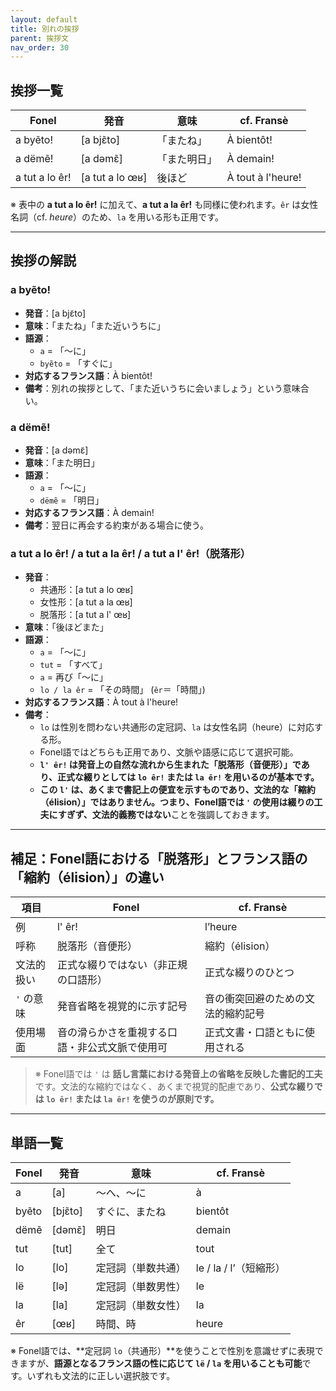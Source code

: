 ```yaml
---
layout: default  
title: 別れの挨拶  
parent: 挨拶文  
nav_order: 30  
---
```


## 挨拶一覧

| Fonel                            | 発音             | 意味               | cf. Fransè           |
|----------------------------------|------------------|--------------------|----------------------|
| a byẽto!                         | [a bjɛ̃to]       | 「またね」         | À bientôt!           |
| a dëmẽ!                          | [a dəmɛ̃]        | 「また明日」       | À demain!            |
| a tut a lo êr!                   | [a tut a lo œʁ]  | 後ほど             | À tout à l'heure!    |

※ 表中の **a tut a lo êr!** に加えて、**a tut a la êr!** も同様に使われます。`êr` は女性名詞（cf. *heure*）のため、`la` を用いる形も正用です。

---

## 挨拶の解説

### a byẽto!
- **発音**：[a bjɛ̃to]
- **意味**：「またね」「また近いうちに」
- **語源**：
  - `a` = 「〜に」
  - `byẽto` = 「すぐに」
- **対応するフランス語**：À bientôt!
- **備考**：別れの挨拶として、「また近いうちに会いましょう」という意味合い。

### a dëmẽ!
- **発音**：[a dəmɛ̃]
- **意味**：「また明日」
- **語源**：
  - `a` = 「〜に」
  - `dëmẽ` = 「明日」
- **対応するフランス語**：À demain!
- **備考**：翌日に再会する約束がある場合に使う。

### a tut a lo êr! / a tut a la êr! / a tut a l' êr!（脱落形）
- **発音**：
  - 共通形：[a tut a lo œʁ]
  - 女性形：[a tut a la œʁ]
  - 脱落形：[a tut a l' œʁ]
- **意味**：「後ほどまた」
- **語源**：
  - `a` = 「〜に」
  - `tut` = 「すべて」
  - `a` = 再び「〜に」
  - `lo / la êr` = 「その時間」 (`êr`＝「時間」)
- **対応するフランス語**：À tout à l'heure!
- **備考**：
  - `lo` は性別を問わない共通形の定冠詞、`la` は女性名詞（heure）に対応する形。
  - Fonel語ではどちらも正用であり、文脈や語感に応じて選択可能。
  - **`l' êr!` は発音上の自然な流れから生まれた「脱落形（音便形）」であり、正式な綴りとしては `lo êr!` または `la êr!` を用いるのが基本です。**
  - **この `l'` は、あくまで書記上の便宜を示すものであり、文法的な「縮約（élision）」ではありません。**つまり、Fonel語では `'` の使用は**綴りの工夫にすぎず、文法的義務ではない**ことを強調しておきます。

---

## 補足：Fonel語における「脱落形」とフランス語の「縮約（élision）」の違い

| 項目           | Fonel                                          | cf. Fransè                                 |
|----------------|------------------------------------------------|--------------------------------------------|
| 例             | l' êr!                                         | l’heure                                   |
| 呼称           | 脱落形（音便形）                               | 縮約（élision）                            |
| 文法的扱い     | 正式な綴りではない（非正規の口語形）           | 正式な綴りのひとつ                         |
| `'` の意味     | 発音省略を視覚的に示す記号                     | 音の衝突回避のための文法的縮約記号         |
| 使用場面       | 音の滑らかさを重視する口語・非公式文脈で使用可 | 正式文書・口語ともに使用される             |

> ※ Fonel語では `'` は **話し言葉における発音上の省略を反映した書記的工夫**です。文法的な縮約ではなく、あくまで視覚的配慮であり、**公式な綴りでは `lo êr!` または `la êr!` を使うのが原則です。**

---

## 単語一覧

| Fonel     | 発音      | 意味                | cf. Fransè              |
|-----------|-----------|---------------------|-------------------------|
| a         | [a]       | 〜へ、〜に          | à                       |
| byẽto     | [bjɛ̃to]  | すぐに、またね      | bientôt                 |
| dëmẽ      | [dəmɛ̃]   | 明日                | demain                  |
| tut       | [tut]     | 全て                | tout                    |
| lo        | [lo]      | 定冠詞（単数共通）  | le / la / l’（短縮形） |
| lë        | [lə]      | 定冠詞（単数男性）  | le                      |
| la        | [la]      | 定冠詞（単数女性）  | la                      |
| êr        | [œʁ]      | 時間、時            | heure                   |

※ Fonel語では、**定冠詞 `lo`（共通形）**を使うことで性別を意識せずに表現できますが、**語源となるフランス語の性に応じて `lë` / `la` を用いることも可能**です。いずれも文法的に正しい選択肢です。

